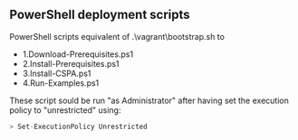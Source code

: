 ## PowerShell deployment scripts

PowerShell scripts equivalent of .\vagrant\bootstrap.sh to 

* 1.Download-Prerequisites.ps1
* 2.Install-Prerequisites.ps1
* 3.Install-CSPA.ps1
* 4.Run-Examples.ps1

These script sould be run "as Administrator" after having set the execution policy to "unrestricted" using:

```S
> Set-ExecutionPolicy Unrestricted
```